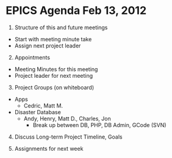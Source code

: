 # EPICS Agenda Feb 13, 2012 #

1) Structure of this and future meetings
  * Start with meeting minute take
  * Assign next project leader

2) Appointments
  * Meeting Minutes for this meeting
  * Project leader for next meeting

3) Project Groups (on whiteboard)
  * Apps
    * Cedric, Matt M.
  * Disaster Database
    * Andy, Henry, Matt D., Charles, Jon
      * Break up between DB, PHP, DB Admin, GCode (SVN)

4) Discuss Long-term Project Timeline, Goals

5) Assignments for next week
